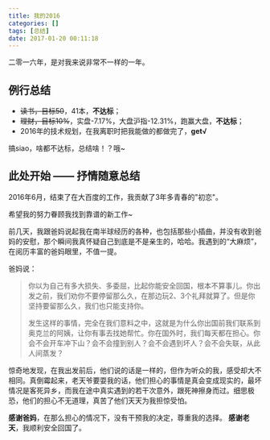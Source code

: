 ```yaml
---
title: 我的2016
categories: []
tags: [总结]
date: 2017-01-20 00:11:18
---
```


二零一六年，是对我来说非常不一样的一年。

<!-- more -->

## 例行总结

* ~~<i class="fa fa-square-o"></i> 读书，目标50~~，41本，**不达标**；
* ~~<i class="fa fa-square-o"></i> 理财，目标10%~~，实盘-7.17%，大盘沪指-12.31%，跑赢大盘，**不达标**；
* <i class="fa fa-check-square-o"></i> 2016年的技术规划，在我离职时把我能做的都做完了，**get√**

搞siao，啥都不达标，总结啥！？哦~

## 此处开始 —— 抒情随意总结

2016年6月，结束了在大百度的工作，我贡献了3年多青春的"初恋"。

希望我的努力眷顾我找到靠谱的新工作~

前几天，我跟爸妈说起我在南半球经历的各种，也包括那些小插曲，并没有收到爸妈的安慰，那个瞬间我真怀疑自己到底是不是亲生的，哈哈。我遇到的“大麻烦”，在阅历丰富的爸妈眼里，不值一提。

爸妈说：

>你以为自己有多大损失、多委屈，比起你能安全回国，根本不算事儿。你出发之前，我们劝你不要停留那么久，在那边玩2、3个礼拜就算了。但是你坚持要留那么久，我们也只能支持你。
>
>发生这样的事情，完全在我们意料之中，这就是为什么你出国前我们联系到奥克兰的阿姨，让你有事去找她帮忙。你在国外时，我们每天都在担心。你会不会开车冲下山？会不会撞到别人？会不会遇到坏人？会不会失联，从此人间蒸发？

惊奇地发现，在我出发前后，他们说的话是一样的，但作为听众的我，感受却大不相同。真倒霉起来，老天爷要耍我的话，他们担心的事情是真会变成现实的，最坏情况是客死异乡，而我在途中真实遇到的若干次意外，跟死神擦身而过。细思极恐，他们的担心不无道理，真苦了他们天天为我担惊受怕。

**感谢爸妈**，在那么担心的情况下，没有干预我的决定，尊重我的选择。
**感谢老天**，我顺利安全回国了。

